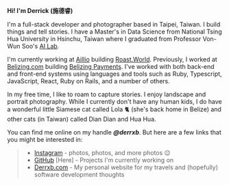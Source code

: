 **Hi! I'm Derrick (施德睿)**

I'm a full-stack developer and photographer based in Taipei, Taiwan. I build things and tell stories. I have a Master's in Data Science from National Tsing Hua University in Hsinchu, Taiwan where I graduated from Professor Von-Wun Soo's [AI Lab](http://ai.cs.nthu.edu.tw/).

I'm currently working at [Aillio](https://aillio.com/) building [Roast.World](https://roast.world/). Previously, I worked at [Belizing.com](https://belizing.com/) building [Belizing Payments](https://payments.belizing.com/). I've worked with both back-end and front-end systems using languages and tools such as Ruby, Typescript, JavaScript, React, Ruby on Rails, and a number of others.

In my free time, I like to roam to capture stories. I enjoy landscape and portrait photography. While I currently don't have any human kids, I do have a wonderful little Siamese cat called Lola 🐈 (she's back home in Belize) and other cats (in Taiwan) called Dian Dian and Hua Hua.

You can find me online on my handle **_@derrxb_**. But here are a few links that you might be interested in:

> - [Instagram](https://instagram.com/derrxb) - photos, photos, and more photos 😉
> - [GitHub](https://github.com/derrxb) [Here] - Projects I'm currently working on
> - [Derrxb.com](https://derrxb.com) - My personal website for my travels and (hopefully) software development thoughts
